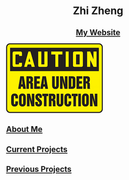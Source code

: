 <h1 align="center">Zhi Zheng</h1>
<h2 align="center"> <a href="https://lepronliner.github.io/portfolio/"> My Website </h2>
<img src="images/construction.png"
     alt="under construction"
     class="center" />

## About Me

## Current Projects

## Previous Projects
